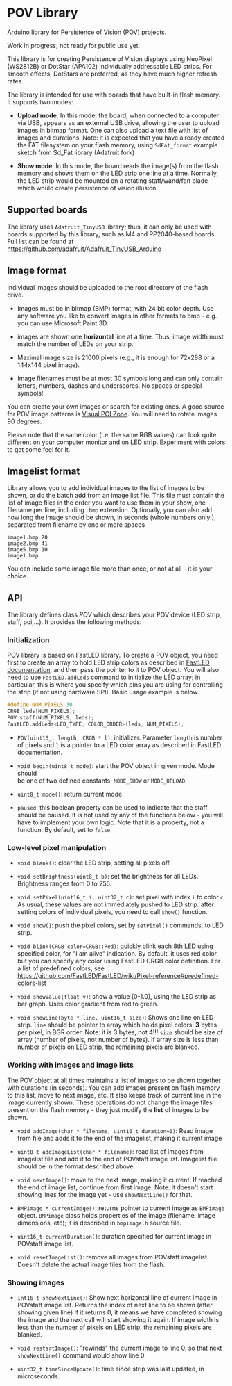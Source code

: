 # POV Library
Arduino library for Persistence of Vision (POV) projects.

Work in progress; not ready for public use yet.


This library is for creating Persistence of Vision displays using NeoPixel (WS2812B)
or DotStar (APA102) individually addressable LED strips. For smooth effects,
DotStars are preferred, as they have much higher refresh rates. 

The library  is intended for use with boards that have built-in flash memory.
It supports two modes:

*  **Upload mode**. In this mode, the board, when connected to a computer via USB,
   appears as an external USB drive, allowing the user to upload images in bitmap
   format. One can also upload a text file with list of images and durations.
   Note: it is expected that you have already created the FAT filesystem on your
   flash memory, using `SdFat_format` example sketch from Sd_Fat library (Adafruit fork)


*  **Show mode**. In this mode, the board reads the image(s) from the flash memory
   and shows them on the LED strip one line at a time. Normally, the LED strip
   would be mounted on a rotating staff/wand/fan blade which would create
   persistence of vision illusion.


## Supported boards

The library uses `Adafruit_TinyUSB` library; thus, it can only be used with
boards supported by this library, such as M4 and RP2040-based boards. Full
list can be found at https://github.com/adafruit/Adafruit_TinyUSB_Arduino



## Image format
Individual images should be uploaded to the root directory of the flash drive.

* Images must be in bitmap (BMP) format, with 24 bit color depth. Use any
  software you like to convert images in other formats to bmp - e.g. you can use
  Microsoft Paint 3D.

* images are shown one **horizontal** line at a time. Thus, image width must
  match the number of LEDs on your strip.

* Maximal image size is 21000 pixels (e.g., it is enough for  72x288 or a 144x144
  pixel image).

* Image filenames must be at most 30 symbols long and can only contain letters,
  numbers, dashes and underscores. No spaces or special symbols!

You can create your own images or search for existing ones.  A good source for
POV image patterns is [Visual  POI Zone](https://visualpoi.zone/patterns/).
You will  need to rotate images 90 degrees.


Please note that the same color (i.e. the same RGB values) can look quite
different on your computer monitor  and on LED strip. Experiment with
colors to get some feel for it.


## Imagelist format

Library allows you to add individual images to the list of images to be shown,
or do the batch add from an image list file. This file  must contain the
 list of image files in the order you want
to use them in your show, one filename per line, including `.bmp` extension.
Optionally, you can also add how long the image should be shown, in seconds
(whole numbers only!), separated from  filename by one or more spaces
```
image1.bmp 20
image2.bmp 41
image5.bmp 10
image1.bmp
```
You can include some image file more than once, or not at all - it is your
choice.

## API


The library defines class *POV* which describes your POV device (LED strip,
staff, poi,...). It provides the following methods:

### Initialization

POV library is based on FastLED library. To create a POV object, you need
first to create an array to hold LED strip colors as described in
[FastLED documentation](https://github.com/FastLED/FastLED/wiki/Basic-usage), and
then pass the pointer to it to POV object. You will also need to use
`FastLED.addLeds` command to initialize the LED array; in particular, this is
where you specify which pins you are using  for controlling the strip (if not
using hardware SPI). Basic usage example is below.

```c++
#define NUM_PIXELS 30
CRGB leds[NUM_PIXELS];
POV staff(NUM_PIXELS, leds);
FastLED.addLeds<LED_TYPE, COLOR_ORDER>(leds, NUM_PIXELS);
```

* `POV(uint16_t length, CRGB * l)`: initializer. Parameter `length` is
  number of pixels and `l` is a pointer to a LED color array  as described in
  FastLED documentation.     

* `void begin(uint8_t mode)`: start the POV object in given mode. Mode should  
  be one of two defined constants: `MODE_SHOW` or `MODE_UPLOAD`.

* `uint8_t mode()`: return current mode

* `paused`: this boolean property can be used to indicate that the staff should
  be paused. It is not used by any of the functions below - you will have to
  implement your own logic. Note that it is  a property, not a function. By
  default, set to `false`.

### Low-level pixel manipulation

* `void blank()`: clear the LED strip, setting all pixels off

* `void setBrightness(uint8_t b)`: set the brightness for all LEDs. Brightness
  ranges from 0 to 255.  


* `void setPixel(uint16_t i, uint32_t c)`: set pixel with index `i` to color `c`.
  As usual, these values are not immediately pushed to LED strip: after setting
  colors of individual pixels, you need to call `show()` function.


* `void show()`: push the pixel colors, set by `setPixel()` commands, to LED strip.


* `void blink(CRGB color=CRGB::Red)`: quickly blink each 8th LED using specified
  color, for "I am alive" indication. By default, it uses red color, but you can
  specify any  color using FastLED CRGB color definition. For a list of
  predefined colors, see https://github.com/FastLED/FastLED/wiki/Pixel-reference#predefined-colors-list


* `void showValue(float v)`: show a value (0-1.0), using the LED strip as bar graph.
  Uses color gradient from red to green.

* `void showLine(byte * line, uint16_t size)`: Shows one line on LED strip. `line` should be
  pointer to array which holds  pixel colors: **3** bytes per pixel, in BGR order.
  Note: it is 3 bytes, not 4!!!  `size` should be size of array (number of pixels, not number of bytes).
  If array size is less than number of pixels on LED strip, the remaining pixels are blanked.

### Working with images and image lists

The POV object at all times maintains a list of images to be shown together
with durations (in seconds). You can add images present on flash memory to this
list, move to next image, etc. It also keeps track of current line in the
image currently shown. These operations do not change the image files present
on the flash memory - they just modify the **list** of images to be shown.

* `void addImage(char * filename, uint16_t duration=0)`:
  Read  image from file  and adds it to  the end of the  imagelist, making it current
  image

* `uint8_t addImageList(char * filename)`: read list of images from imagelist
  file and add it to the end of POVstaff  image list. Imagelist file should
  be in the format described above.

* `void nextImage()`: move to the next image, making it current. If reached
  the end of image list, continue from first image. Note: it doesn't start
  showing lines for the image yet - use `showNextLine()` for that.


* `BMPimage * currentImage()`: returns pointer to current image as `BMPimage`
  object. `BMPimage` class holds properties of the image (filename, image  
  dimensions, etc); it is described in `bmpimage.h` source file.

* `uint16_t currentDuration()`: duration specified for current image in POVstaff
  image list.

 *  `void resetImageList()`: remove all images from POVstaff imagelist. Doesn't
   delete the actual image files from the flash.



### Showing images

* `int16_t showNextLine()`:  Show next horizontal line of current image in POVstaff image list.
  Returns the index of next line to be shown  (after showing given line)
  If it returns 0, it means we have completed showing the image and
  the next call will start showing it again.   If image width  is less than
  the number of pixels on LED strip, the remaining pixels are blanked.



* `void restartImage()`: "rewinds" the current image to line 0, so that next
  `showNextLine()` command would show line 0.



* `uint32_t timeSinceUpdate()`: time since strip was last updated, in microseconds.
